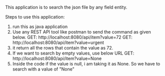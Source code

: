 This application is to search the json file by any field entity.

Steps to use this application:

1. run this as java application
2. Use any REST API tool like postman to send the command as given below.
	GET: http://localhost:8080/api/item?value=72
	GET: http://localhost:8080/api/item?value=urgent
3. it return all the rows that contain the value as 72.
4. If we want to search by empty values, use below URL
	GET: http://localhost:8080/api/item?value=None
5. Inside the code if the value is null, i am taking it as None. So we have to search with a value of "None"


